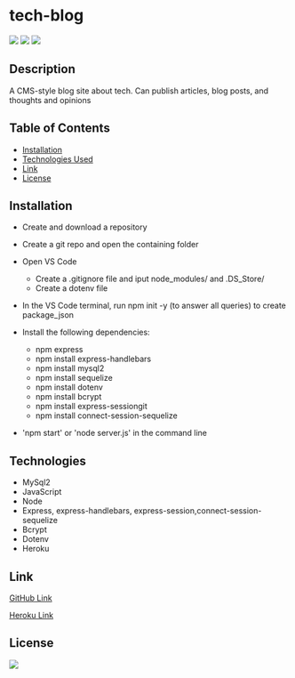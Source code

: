 # tech-blog

[![](https://img.shields.io/badge/javascript-68%25-yellow)]()
[![](https://img.shields.io/badge/CSS-19%25-blue)]()
[![](https://img.shields.io/badge/Handlbars-13%25-red)]()

## Description

A CMS-style blog site about tech. Can publish articles, blog posts, and thoughts and opinions

## Table of Contents

- [Installation](#installation)
- [Technologies Used](#technologies)
- [Link](#Link)
- [License](#license)

## Installation

- Create and download a repository

- Create a git repo and open the containing folder

- Open VS Code

  - Create a .gitignore file and iput node_modules/ and .DS_Store/
  - Create a dotenv file

- In the VS Code terminal, run npm init -y (to answer all queries) to create package_json

- Install the following dependencies:

  - npm express
  - npm install express-handlebars
  - npm install mysql2
  - npm install sequelize
  - npm install dotenv
  - npm install bcrypt
  - npm install express-sessiongit
  - npm install connect-session-sequelize

- 'npm start' or 'node server.js' in the command line

## Technologies

- MySql2
- JavaScript
- Node
- Express, express-handlebars, express-session,connect-session-sequelize
- Bcrypt
- Dotenv
- Heroku

## Link

[GitHub Link](https://github.com/10-kp/tech-blog)

[Heroku Link](https://nameless-ridge-55768.herokuapp.com/)

## License

[![](https://img.shields.io/npm/l/inquirer)]()
